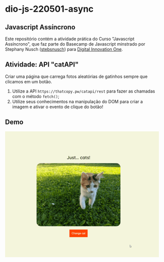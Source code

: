 # dio-js-220501-async

## Javascript Assíncrono

Este repositório contém a atividade prática do Curso "Javascript Assíncrono", que faz parte do Basecamp de Javascript minstrado por
Stephany Nusch ([stebsnusch](https://github.com/stebsnusch)) para [Digital Innovation One](https://digitalinnovation.one/).

## Atividade: API "catAPI"

Criar uma página que carrega fotos aleatórias de gatinhos sempre que clicamos em um botão.

1. Utilize a API `https://thatcopy.pw/catapi/rest` para fazer as chamadas com o método `fetch()`;
2. Utilize seus conhecimentos na manipulação do DOM para criar a imagem e ativar o evento de clique do botão!

## Demo

![catAPI](./api-cats.gif)